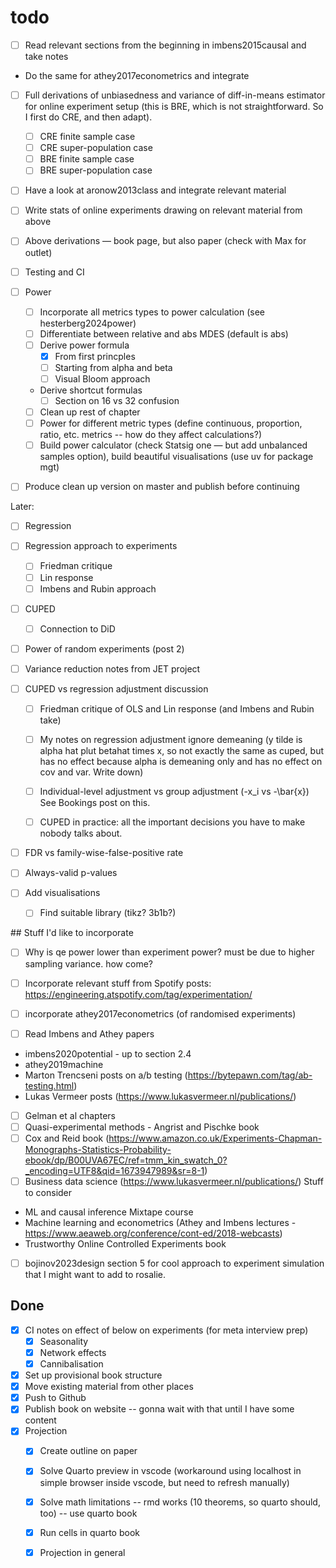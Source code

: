 # todo

- [ ] Read relevant sections from the beginning in imbens2015causal and take notes

- Do the same for athey2017econometrics and integrate
- [ ] Full derivations of unbiasedness and variance of diff-in-means estimator
for online experiment setup (this is BRE, which is not straightforward. So I
first do CRE, and then adapt).

    - [ ] CRE finite sample case
    - [ ] CRE super-population case
    - [ ] BRE finite sample case
    - [ ] BRE super-population case

- [ ] Have a look at aronow2013class and integrate relevant material
- [ ] Write stats of online experiments drawing on relevant material from above




- [ ] Above derivations — book page, but also paper (check with Max for outlet)

- [ ] Testing and CI
- [ ] Power
    - [ ] Incorporate all metrics types to power calculation (see hesterberg2024power)
    - [ ] Differentiate between relative and abs MDES (default is abs)
    - [ ] Derive power formula
        - [x] From first princples
        - [ ] Starting from alpha and beta
        - [ ] Visual Bloom approach
    - Derive shortcut formulas
        - [ ] Section on 16 vs 32 confusion
    - [ ] Clean up rest of chapter
    - [ ] Power for different metric types (define continuous, proportion, ratio, etc. metrics -- how do they affect calculations?)
    - [ ] Build power calculator (check Statsig one — but add unbalanced samples option), build beautiful visualisations (use uv for package mgt)

- [ ] Produce clean up version on master and publish before continuing

Later:

- [ ] Regression
- [ ] Regression approach to experiments
    - [ ] Friedman critique
    - [ ] Lin response
    - [ ] Imbens and Rubin approach
- [ ] CUPED
    - [ ] Connection to DiD


- [ ] Power of random experiments (post 2)

- [ ] Variance reduction notes from JET project
- [ ] CUPED vs regression adjustment discussion 
    - [ ] Friedman critique of OLS and Lin response (and Imbens and Rubin take)
    - [ ] My notes on regression adjustment ignore demeaning (y tilde is alpha hat plut betahat times x, so not exactly the same as cuped, but has no effect because alpha is demeaning only and has no effect on cov and var. Write down)
    - [ ] Individual-level adjustment vs group adjustment (-x_i vs -\bar{x}) See Bookings post on this.
    - [ ] CUPED in practice: all the important decisions you have to make nobody talks about.


- [ ] FDR vs family-wise-false-positive rate
- [ ] Always-valid p-values

- [ ] Add visualisations
    - [ ] Find suitable library (tikz? 3b1b?)


## Stuff I'd like to incorporate

- [ ] Why is qe power lower than experiment power? must be due to higher sampling variance. how come?

- [ ] Incorporate relevant stuff from Spotify posts: https://engineering.atspotify.com/tag/experimentation/

- [ ] incorporate athey2017econometrics (of randomised experiments)
- [ ] Read Imbens and Athey papers

- imbens2020potential - up to section 2.4
- athey2019machine
- Marton Trencseni posts on a/b testing (https://bytepawn.com/tag/ab-testing.html)
- Lukas Vermeer posts (https://www.lukasvermeer.nl/publications/)
- [ ] Gelman et al chapters
- [ ] Quasi-experimental methods - Angrist and Pischke book
- [ ] Cox and Reid book (https://www.amazon.co.uk/Experiments-Chapman-Monographs-Statistics-Probability-ebook/dp/B00UVA67EC/ref=tmm_kin_swatch_0?_encoding=UTF8&qid=1673947989&sr=8-1)
- [ ] Business data science (https://www.lukasvermeer.nl/publications/)
Stuff to consider
- ML and causal inference Mixtape course
- Machine learning and econometrics (Athey and Imbens lectures - https://www.aeaweb.org/conference/cont-ed/2018-webcasts)
- Trustworthy Online Controlled Experiments book
- [ ] bojinov2023design section 5 for cool approach to experiment simulation that I might want to add to rosalie.

## Done

- [x] CI notes on effect of below on experiments (for meta interview prep)
    - [x] Seasonality
    - [x] Network effects
    - [x] Cannibalisation
- [x] Set up provisional book structure
- [x] Move existing material from other places
- [x] Push to Github
- [x] Publish book on website -- gonna wait with that until I have some content
- [x] Projection
    - [x] Create outline on paper
    - [x] Solve Quarto preview in vscode (workaround using localhost in simple browser inside vscode, but need to refresh manually)
    - [x] Solve math limitations -- rmd works (10 theorems, so quarto should, too) -- use quarto book
    - [x] Run cells in quarto book
    - [x] Projection in general

